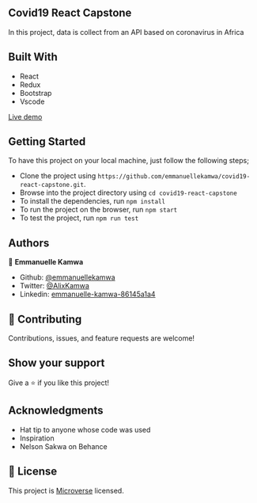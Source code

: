 ## Covid19 React Capstone

In this project, data is collect from an API based on coronavirus in Africa

## Built With

- React
- Redux
- Bootstrap
- Vscode

[Live demo](https://vigorous-einstein-62713f.netlify.app/)

## Getting Started 

To have this project on your local machine, just follow the following steps;

- Clone the project using `https://github.com/emmanuellekamwa/covid19-react-capstone.git`.
- Browse into the project directory using `cd covid19-react-capstone`
- To install the dependencies, run `npm install`
- To run the project on the browser, run `npm start`
- To test the project, run `npm run test`

## Authors

👤 **Emmanuelle Kamwa**

-   Github: [@emmanuellekamwa](https://github.com/emmanuellekamwa)
-   Twitter: [@AlixKamwa](https://twitter.com/AlixKamwa)
-   Linkedin: [emmanuelle-kamwa-86145a1a4](https://www.linkedin.com/in/emmanuelle-kamwa-86145a1a4/)

## 🤝 Contributing

Contributions, issues, and feature requests are welcome!

## Show your support

Give a ⭐️ if you like this project!

## Acknowledgments

- Hat tip to anyone whose code was used
- Inspiration
- Nelson Sakwa on Behance

## 📝 License

This project is [Microverse](https://www.microverse.org/) licensed.





